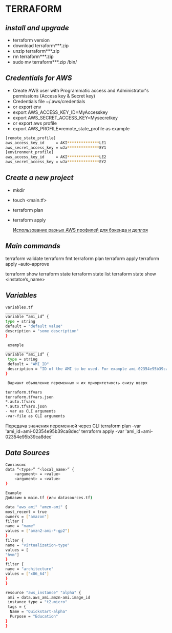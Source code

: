 # TERRAFORM
## _install and upgrade_
- terraform version
- download terraform***.zip
- unzip terraform***.zip
- rm terraform***.zip
- sudo mv terraform***.zip /bin/

## _Credentials for AWS_
- Create AWS user with Programmatic access and Administrator's permissions (Access key & Secret key)
- Credentials file ~/.aws/credentials
- or export env
- export AWS_ACCESS_KEY_ID=MyAccesskey
- export AWS_SECRET_ACCESS_KEY=Mysecretkey
- or export aws profile
- export AWS_PROFILE=remote_state_profile
as example
```sh
[remote_state_profile]
aws_access_key_id     = AKI**************LE1
aws_secret_access_key = wJa**************EY1
[environment_profile]
aws_access_key_id     = AKI**************LE2
aws_secret_access_key = wJa**************EY2
```

## _Create a new project_
- mkdir <projectname>
- touch <main.tf>
- terraform plan
- terraform apply

  [Использование разных AWS профилей для бэкенда и деплоя](https://notessysadmin.com/terraform-different-aws-profiles-for-s3-backend-and-environment)
  
## _Main commands_
terraform validate
terraform fmt
terraform plan
terraform apply
terraform apply –auto-approve

terraform show
terraform state
terraform state list
terraform state show <instatce’s_name>

## _Variables_
  ```sh
  variables.tf
______________
variable “ami_id” { 
  type = string
  default = "default value" 
  description = "some description" 
}
  ```
 ```sh
  example
______________
variable “ami_id” { 
  type = string 
  default = "AMI_ID" 
  description = "ID of the AMI to be used. For example ami-02354e95b39ca8dec" 
}

  ```
 ```sh
  Вариант объявление переменных и их приоритетность снизу вверх

terraform.tfvars
terraform.tfvars.json
*.auto.tfvars
*.auto.tfvars.json
- var as CLI arguments
-var-file as CLI arguments
  ```
  
Передача значения переменной через CLI
terraform plan -var 'ami_id=ami-02354e95b39ca8dec' 
terraform apply -var 'ami_id=ami-02354e95b39ca8dec'

  
## _Data Sources_
```sh
Синтаксис
data “<type>” “<local_name>” {
	<argument> = <value>
	<argument> = <value>
}
  ```
    
  ```sh
Example
Добавим в main.tf (или datasources.tf)

data "aws_ami" "amzn-ami" {
 most_recent = true
 owners = ["amazon"]
 filter {
 name = "name"
 values = ["amzn2-ami-*-gp2"]
 }
 filter {
 name = "virtualization-type"
 values = [
 "hvm"]
 } 
 filter {
 name = "architecture"
 values = ["x86_64"]
 }
}

resource "aws_instance" "alpha" {
   ami = data.aws_ami.amzn-ami.image_id
   instance_type = "t2.micro"
   tags = {
 	Name = "Quickstart-alpha"
 	Purpose = "Education"
 }
}

  ```
